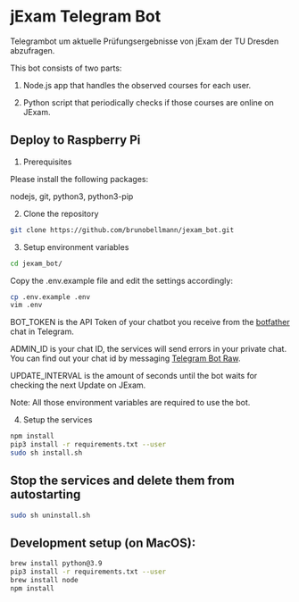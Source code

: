 # jExam Telegram Bot

Telegrambot um aktuelle Prüfungsergebnisse von jExam der TU Dresden abzufragen.

This bot consists of two parts:

1. Node.js app that handles the observed courses for each user.

2. Python script that periodically checks if those courses are online on JExam.

## Deploy to Raspberry Pi

1. Prerequisites

Please install the following packages:

nodejs, git, python3, python3-pip

2. Clone the repository

```bash
git clone https://github.com/brunobellmann/jexam_bot.git
```

3. Setup environment variables

```bash
cd jexam_bot/
```

Copy the .env.example file and edit the settings accordingly:

```bash
cp .env.example .env
vim .env
```

BOT_TOKEN is the API Token of your chatbot you receive from the [botfather](t.me/BotFather) chat in Telegram.

ADMIN_ID is your chat ID, the services will send errors in your private chat. You can find out your chat id by messaging [Telegram Bot Raw](t.me/RawDataBot).

UPDATE_INTERVAL is the amount of seconds until the bot waits for checking the next Update on JExam.

Note: All those environment variables are required to use the bot.

4. Setup the services

```bash
npm install
pip3 install -r requirements.txt --user
sudo sh install.sh
```

## Stop the services and delete them from autostarting

```bash
sudo sh uninstall.sh
```

## Development setup (on MacOS):

```bash
brew install python@3.9
pip3 install -r requirements.txt --user
brew install node
npm install
```
